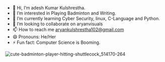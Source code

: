 - 👋 Hi, I’m adesh Kumar Kulshrestha.
- 👀 I’m interested in Playing Badminton and Writing.
- 🌱 I’m currently learning Cyber Security, linux, C-Language and Python.
- 💞️ I’m looking to collaborate on aryanvisuals
- 📫 How to reach me aryankulshrestha102@gmail.com
- 😄 Pronouns: He/Her
- ⚡ Fun fact: Computer Science is Booming.

![cute-badminton-player-hitting-shuttlecock_514170-264](https://github.com/user-attachments/assets/124d33ad-c069-4ea6-ade0-424faa1a4486)
